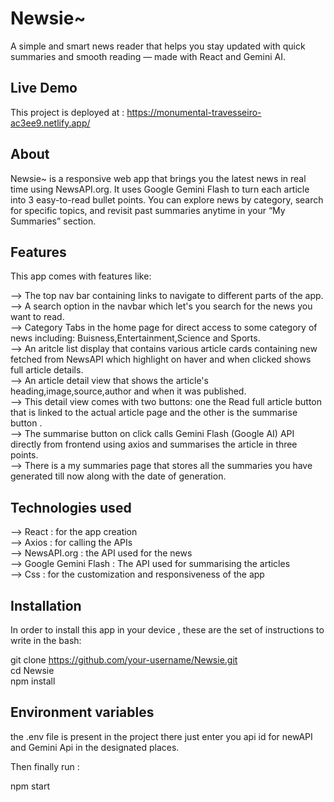# Newsie~

A simple and smart news reader that helps you stay updated with quick summaries and smooth reading — made with React and Gemini AI.

## Live Demo

This project is deployed at : https://monumental-travesseiro-ac3ee9.netlify.app/

## About

Newsie~ is a responsive web app that brings you the latest news in real time using NewsAPI.org. It uses Google Gemini Flash to turn each article into 3 easy-to-read bullet points. You can explore news by category, search for specific topics, and revisit past summaries anytime in your “My Summaries” section.

## Features

This app comes with features like:

--> The top nav bar containing links to navigate to different parts of the app.  
--> A search option in the navbar which let's you search for the news you want to read.  
--> Category Tabs in the home page for direct access to some category of news including: Buisness,Entertainment,Science and Sports.  
--> An aritcle list display that contains various article cards containing new fetched from NewsAPI which highlight on haver and when clicked shows full article details.  
--> An article detail view that shows the article's heading,image,source,author and when it was published.  
--> This detail view comes with two buttons: one the Read full article button that is linked to the actual article page and the other is the summarise button .  
--> The summarise button on click calls Gemini Flash (Google AI) API directly from frontend using axios and summarises the article in three points.  
--> There is a my summaries page that stores all the summaries you have generated till now along with the date of generation.  

## Technologies used

--> React : for the app creation   
--> Axios : for calling the APIs  
--> NewsAPI.org : the API used for the news   
--> Google Gemini Flash : The API used for summarising the articles  
--> Css : for the customization and responsiveness of the app  

## Installation

In order to install this app in your device , these are the set of instructions to write in the bash:

git clone https://github.com/your-username/Newsie.git  
cd Newsie  
npm install  

## Environment variables

the .env file is present in the project there just enter you api id for newAPI and Gemini Api in the designated places.  

Then finally run :  

npm start